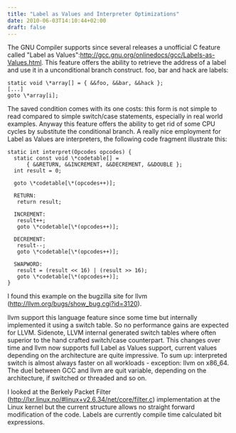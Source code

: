 ```yaml
---
title: "Label as Values and Interpreter Optimizations"
date: 2010-06-03T14:10:44+02:00
draft: false
---
```


The GNU Compiler supports since several releases a unofficial C feature called
"Label as Values":<http://gcc.gnu.org/onlinedocs/gcc/Labels-as-Values.html>.
This feature offers the ability to retrieve the address of a label and
use it in a unconditional branch construct. foo, bar and hack are labels:



```
static void \*array[] = { &&foo, &&bar, &&hack };
[...]
goto \*array[i];

```

The saved condition comes with its one costs: this form is not simple to read
compared to simple switch/case statements, especially in real world examples.
Anyway this feature offers the ability to get rid of some CPU cycles by
substitute the conditional branch. A really nice employment for Label as Values
are interpreters, the following code fragment illustrate this:



```
static int interpret(Opcodes opcodes) {
  static const void \*codetable[] =
      { &&RETURN, &&INCREMENT, &&DECREMENT, &&DOUBLE };
  int result = 0;

  goto \*codetable[\*(opcodes++)];

  RETURN:
   return result;

  INCREMENT:
   result++;
   goto \*codetable[\*(opcodes++)];

  DECREMENT:
   result--;
   goto \*codetable[\*(opcodes++)];

  SWAPWORD:
   result = (result << 16) | (result >> 16);
   goto \*codetable[\*(opcodes++)];
}

```

I found this example on the bugzilla site for llvm (<http://llvm.org/bugs/show_bug.cgi?id=3120>).


llvm support this language feature since some time but internally implemented it
using a switch table. So no performance gains are expected for LLVM. Sidenote,
LLVM internal generated switch tables where often superior to the hand crafted
switch/case counterpart. This changes over time and llvm now supports full
Label as Values support, current values depending on the architecture are
quite impressive. To sum up: interpreted switch is almost always faster on
all workloads - exception: llvm on x86\_64. The duel between GCC and llvm are
quit variable, depending on the architecture, if switched or threaded and so
on.


I looked at the Berkely Packet Filter
(<http://lxr.linux.no/#linux+v2.6.34/net/core/filter.c>) implementation at the
Linux kernel but the current structure allows no straight forward modification
of the code. Labels are currently compile time calculated bit expressions.


